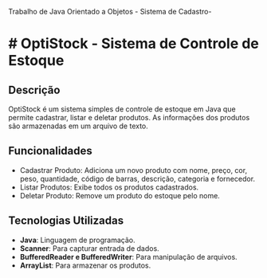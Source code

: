 Trabalho de Java Orientado a Objetos - Sistema de Cadastro-  

# # OptiStock - Sistema de Controle de Estoque

## Descrição
OptiStock é um sistema simples de controle de estoque em Java que permite cadastrar, listar e deletar produtos. As informações dos produtos são armazenadas em um arquivo de texto.

## Funcionalidades
- Cadastrar Produto: Adiciona um novo produto com nome, preço, cor, peso, quantidade, código de barras, descrição, categoria e fornecedor.
- Listar Produtos: Exibe todos os produtos cadastrados.
- Deletar Produto: Remove um produto do estoque pelo nome.

## Tecnologias Utilizadas
- **Java**: Linguagem de programação.
- **Scanner**: Para capturar entrada de dados.
- **BufferedReader e BufferedWriter**: Para manipulação de arquivos.
- **ArrayList**: Para armazenar os produtos.



